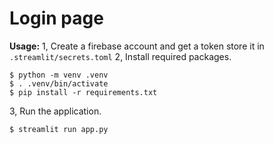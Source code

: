 # Login page  

**Usage:**
1, Create a firebase account and get a token store it in `.streamlit/secrets.toml`
2, Install required packages.
```shell
$ python -m venv .venv
$ . .venv/bin/activate
$ pip install -r requirements.txt
```
3, Run the application.
```shell
$ streamlit run app.py
```